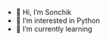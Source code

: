 - 👋 Hi, I’m Sonchik
- 👀 I’m interested in Python
- 🌱 I’m currently learning

<!---
sonchik7/sonchik7 is a ✨ special ✨ repository because its `README.md` (this file) appears on your GitHub profile.
You can click the Preview link to take a look at your changes.
--->

